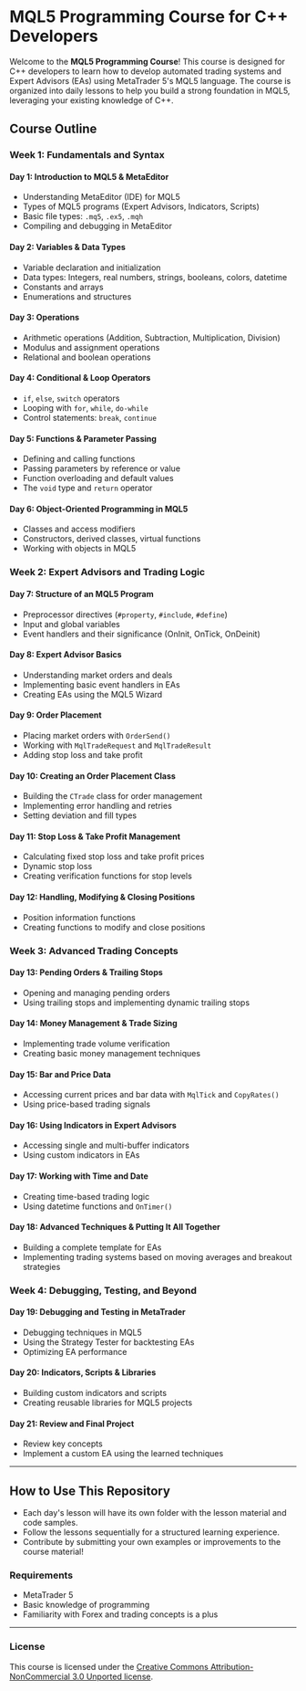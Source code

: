 # MQL5 Programming Course for C++ Developers

Welcome to the **MQL5 Programming Course**! This course is designed for C++ developers to learn how to develop automated trading systems and Expert Advisors (EAs) using MetaTrader 5's MQL5 language. The course is organized into daily lessons to help you build a strong foundation in MQL5, leveraging your existing knowledge of C++.

## Course Outline

### Week 1: Fundamentals and Syntax
#### Day 1: Introduction to MQL5 & MetaEditor
- Understanding MetaEditor (IDE) for MQL5
- Types of MQL5 programs (Expert Advisors, Indicators, Scripts)
- Basic file types: `.mq5`, `.ex5`, `.mqh`
- Compiling and debugging in MetaEditor

#### Day 2: Variables & Data Types
- Variable declaration and initialization
- Data types: Integers, real numbers, strings, booleans, colors, datetime
- Constants and arrays
- Enumerations and structures

#### Day 3: Operations
- Arithmetic operations (Addition, Subtraction, Multiplication, Division)
- Modulus and assignment operations
- Relational and boolean operations

#### Day 4: Conditional & Loop Operators
- `if`, `else`, `switch` operators
- Looping with `for`, `while`, `do-while`
- Control statements: `break`, `continue`

#### Day 5: Functions & Parameter Passing
- Defining and calling functions
- Passing parameters by reference or value
- Function overloading and default values
- The `void` type and `return` operator

#### Day 6: Object-Oriented Programming in MQL5
- Classes and access modifiers
- Constructors, derived classes, virtual functions
- Working with objects in MQL5

### Week 2: Expert Advisors and Trading Logic
#### Day 7: Structure of an MQL5 Program
- Preprocessor directives (`#property`, `#include`, `#define`)
- Input and global variables
- Event handlers and their significance (OnInit, OnTick, OnDeinit)

#### Day 8: Expert Advisor Basics
- Understanding market orders and deals
- Implementing basic event handlers in EAs
- Creating EAs using the MQL5 Wizard

#### Day 9: Order Placement
- Placing market orders with `OrderSend()`
- Working with `MqlTradeRequest` and `MqlTradeResult`
- Adding stop loss and take profit

#### Day 10: Creating an Order Placement Class
- Building the `CTrade` class for order management
- Implementing error handling and retries
- Setting deviation and fill types

#### Day 11: Stop Loss & Take Profit Management
- Calculating fixed stop loss and take profit prices
- Dynamic stop loss
- Creating verification functions for stop levels

#### Day 12: Handling, Modifying & Closing Positions
- Position information functions
- Creating functions to modify and close positions

### Week 3: Advanced Trading Concepts
#### Day 13: Pending Orders & Trailing Stops
- Opening and managing pending orders
- Using trailing stops and implementing dynamic trailing stops

#### Day 14: Money Management & Trade Sizing
- Implementing trade volume verification
- Creating basic money management techniques

#### Day 15: Bar and Price Data
- Accessing current prices and bar data with `MqlTick` and `CopyRates()`
- Using price-based trading signals

#### Day 16: Using Indicators in Expert Advisors
- Accessing single and multi-buffer indicators
- Using custom indicators in EAs

#### Day 17: Working with Time and Date
- Creating time-based trading logic
- Using datetime functions and `OnTimer()`

#### Day 18: Advanced Techniques & Putting It All Together
- Building a complete template for EAs
- Implementing trading systems based on moving averages and breakout strategies

### Week 4: Debugging, Testing, and Beyond
#### Day 19: Debugging and Testing in MetaTrader
- Debugging techniques in MQL5
- Using the Strategy Tester for backtesting EAs
- Optimizing EA performance

#### Day 20: Indicators, Scripts & Libraries
- Building custom indicators and scripts
- Creating reusable libraries for MQL5 projects

#### Day 21: Review and Final Project
- Review key concepts
- Implement a custom EA using the learned techniques

---

## How to Use This Repository

- Each day's lesson will have its own folder with the lesson material and code samples.
- Follow the lessons sequentially for a structured learning experience.
- Contribute by submitting your own examples or improvements to the course material!

### Requirements
- MetaTrader 5
- Basic knowledge of programming
- Familiarity with Forex and trading concepts is a plus

---

### License

This course is licensed under the [Creative Commons Attribution-NonCommercial 3.0 Unported license](http://creativecommons.org/licenses/by-nc/3.0/).
